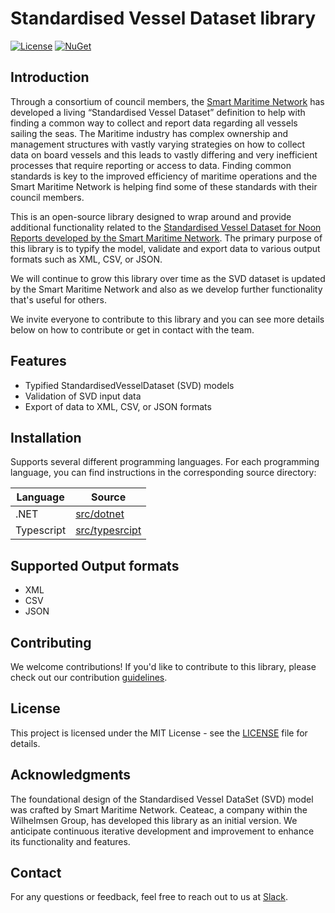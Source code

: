 # Standardised Vessel Dataset library 

[![License](https://img.shields.io/badge/license-MIT-blue.svg)](./LICENSE)
[![NuGet](https://img.shields.io/nuget/v/SmartMaritimeDataLibrary.svg)](https://www.nuget.org/packages/Ceataec.StandardisedVesselDataSet)

## Introduction

Through a consortium of council members, the [Smart Maritime Network](https://smartmaritimenetwork.com/) has developed a living “Standardised Vessel Dataset” definition to help with finding a common way to collect and report data regarding all vessels sailing the seas.
The Maritime industry has complex ownership and management structures with vastly varying strategies on how to collect data on board vessels and this leads to vastly differing and very inefficient processes that require reporting or access to data.
Finding common standards is key to the improved efficiency of maritime operations and the Smart Maritime Network is helping find some of these standards with their council members.


This is an open-source library designed to wrap around and provide additional functionality related to the [Standardised Vessel Dataset for Noon Reports developed by the Smart Maritime Network](https://smartmaritimenetwork.com/standardised-vessel-dataset-for-noon-reports/). The primary purpose of this library is to typify the model, validate and export data to various output formats such as XML, CSV, or JSON.

We will continue to grow this library over time as the SVD dataset is updated by the Smart Maritime Network and also as we develop further functionality that's useful for others.

We invite everyone to contribute to this library and you can see more details below on how to contribute or get in contact with the team.

## Features

- Typified StandardisedVesselDataset (SVD) models
- Validation of SVD input data
- Export of data to XML, CSV, or JSON formats

## Installation

Supports several different programming languages. For each programming
language, you can find instructions in the corresponding source directory:

| Language                             | Source                                                      |
|--------------------------------------|-------------------------------------------------------------|
| .NET | [src/dotnet](src/dotnet)                                                  |
| Typescript                                 | [src/typesrcipt](src/typescript)                                                |

## Supported Output formats
- XML
- CSV
- JSON

## Contributing
We welcome contributions! If you'd like to contribute to this library, please check out our contribution [guidelines](./CONTRIBUTING.md).

## License
This project is licensed under the MIT License - see the [LICENSE](./LICENSE) file for details.

## Acknowledgments
The foundational design of the Standardised Vessel DataSet (SVD) model was crafted by Smart Maritime Network. Ceateac, a company within the Wilhelmsen Group, has developed this library as an initial version. We anticipate continuous iterative development and improvement to enhance its functionality and features.

## Contact

For any questions or feedback, feel free to reach out to us at [Slack](https://ceataeccommunity.slack.com/archives/C06KV6336UF).